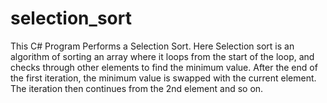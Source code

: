 # selection_sort

This C# Program Performs a Selection Sort. Here Selection sort is an algorithm of sorting an array where it loops from the start of the loop, and checks through other elements to find the minimum value. After the end of the first iteration, the minimum value is swapped with the current element. The iteration then continues from the 2nd element and so on.
